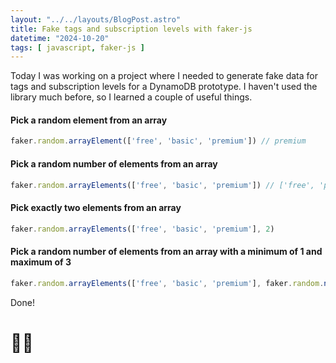 ```yaml
---
layout: "../../layouts/BlogPost.astro"
title: Fake tags and subscription levels with faker-js
datetime: "2024-10-20"
tags: [ javascript, faker-js ]
---
```


Today I was working on a project where I needed to generate fake data for tags and subscription levels for a DynamoDB
prototype. I haven't used the library much before, so I learned a couple of useful things.

#### Pick a random element from an array

```javascript 
faker.random.arrayElement(['free', 'basic', 'premium']) // premium
```

#### Pick a random number of elements from an array 

```javascript
faker.random.arrayElements(['free', 'basic', 'premium']) // ['free', 'premium']
```

#### Pick **exactly** two elements from an array

```javascript
faker.random.arrayElements(['free', 'basic', 'premium'], 2)
```

#### Pick a random number of elements from an array with a minimum of 1 and maximum of 3

```javascript 
faker.random.arrayElements(['free', 'basic', 'premium'], faker.random.number({min: 1, max: 3}))
```

Done!

# 🧙‍♂️